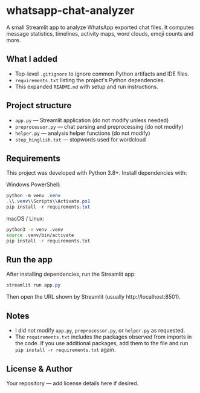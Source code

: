 # whatsapp-chat-analyzer

A small Streamlit app to analyze WhatsApp exported chat files. It computes message statistics, timelines, activity maps, word clouds, emoji counts and more.

## What I added
- Top-level `.gitignore` to ignore common Python artifacts and IDE files.
- `requirements.txt` listing the project's Python dependencies.
- This expanded `README.md` with setup and run instructions.

## Project structure
- `app.py` — Streamlit application (do not modify unless needed)
- `preprocessor.py` — chat parsing and preprocessing (do not modify)
- `helper.py` — analysis helper functions (do not modify)
- `stop_hinglish.txt` — stopwords used for wordcloud

## Requirements
This project was developed with Python 3.8+. Install dependencies with:

Windows PowerShell:

```powershell
python -m venv .venv
.\\.venv\\Scripts\\Activate.ps1
pip install -r requirements.txt
```

macOS / Linux:

```bash
python3 -m venv .venv
source .venv/bin/activate
pip install -r requirements.txt
```

## Run the app
After installing dependencies, run the Streamlit app:

```powershell
streamlit run app.py
```

Then open the URL shown by Streamlit (usually http://localhost:8501).

## Notes
- I did not modify `app.py`, `preprocessor.py`, or `helper.py` as requested.
- The `requirements.txt` includes the packages observed from imports in the code. If you use additional packages, add them to the file and run `pip install -r requirements.txt` again.

## License & Author
Your repository — add license details here if desired.